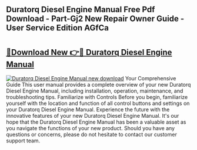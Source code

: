 ## Duratorq Diesel Engine Manual Free Pdf Download - Part-Gj2 New Repair Owner Guide - User Service Edition AGfCa

# <h2><a href="http://bc66144.oget.top/?id=Duratorq+Diesel+Engine+Manual">🔗Download New 👉🔴 Duratorq Diesel Engine Manual</a></h2>

[![Duratorq Diesel Engine Manual new download](https://i.imgur.com/5g1atiW.png)](http://bc66144.oget.top/?id=Duratorq+Diesel+Engine+Manual)
Your Comprehensive Guide This user manual provides a complete overview of your new Duratorq Diesel Engine Manual, including installation, operation, maintenance, and troubleshooting tips. Familiarize with Controls Before you begin, familiarize yourself with the location and function of all control buttons and settings on your Duratorq Diesel Engine Manual. Experience the future with the innovative features of your new Duratorq Diesel Engine Manual. It's our hope that the Duratorq Diesel Engine Manual has been a valuable asset as you navigate the functions of your new product. Should you have any questions or concerns, please do not hesitate to contact our customer support team.
